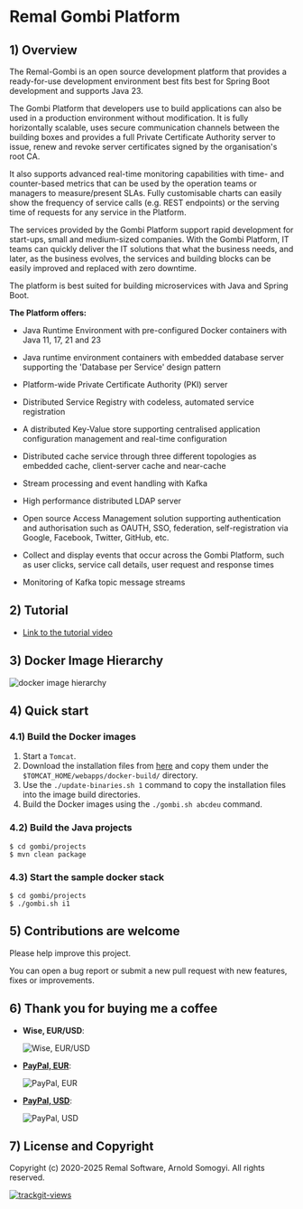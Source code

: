 # Remal Gombi Platform

## 1) Overview
The Remal-Gombi is an open source development platform that provides a ready-for-use development environment best fits best for Spring Boot development and supports Java 23.

The Gombi Platform that developers use to build applications can also be used in a production environment without modification. It is fully horizontally scalable, uses secure communication channels between the building boxes and provides a full Private Certificate Authority server to issue, renew and revoke server certificates signed by the organisation's root CA.

It also supports advanced real-time monitoring capabilities with time- and counter-based metrics that can be used by the operation teams or managers to measure/present SLAs. Fully customisable charts can easily show the frequency of service calls (e.g. REST endpoints) or the serving time of requests for any service in the Platform.

The services provided by the Gombi Platform support rapid development for start-ups, small and medium-sized companies. With the Gombi Platform, IT teams can quickly deliver the IT solutions that what the business needs, and later, as the business evolves, the services and building blocks can be easily improved and replaced with zero downtime.

The platform is best suited for building microservices with Java and Spring Boot.

**The Platform offers:**
* Java Runtime Environment with pre-configured Docker containers with Java 11, 17, 21 and 23


* Java runtime environment containers with embedded database server supporting the 'Database per Service' design pattern


* Platform-wide Private Certificate Authority (PKI) server


* Distributed Service Registry with codeless, automated service registration


* A distributed Key-Value store supporting centralised application configuration management and real-time configuration


* Distributed cache service through three different topologies as embedded cache, client-server cache and near-cache


* Stream processing and event handling with Kafka


* High performance distributed LDAP server


* Open source Access Management solution supporting authentication and authorisation such as OAUTH, SSO, federation, self-registration via Google, Facebook, Twitter, GitHub, etc.


* Collect and display events that occur across the Gombi Platform, such as user clicks, service call details, user request and response times


* Monitoring of Kafka topic message streams

## 2) Tutorial
* [Link to the tutorial video](https://drive.google.com/file/d/19eCXtm_f7rOC9BSuI0a5Kepm__Wz-4VI/view?usp=drive_link)

## 3) Docker Image Hierarchy
![docker image hierarchy](docs/diagrams/images/docker-image-hierarchy-transparent.png)

## 4) Quick start
### 4.1) Build the Docker images
1. Start a `Tomcat`.
2. Download the installation files from [here](https://drive.google.com/drive/u/0/folders/1RUkp1vwSX0aTdlQ2zgyOUKQexHovHY77) and copy them under the `$TOMCAT_HOME/webapps/docker-build/` directory.
3. Use the `./update-binaries.sh 1` command to copy the installation files into the image build directories.
4. Build the Docker images using the `./gombi.sh abcdeu` command.

### 4.2) Build the Java projects

    $ cd gombi/projects
    $ mvn clean package 


### 4.3) Start the sample docker stack

    $ cd gombi/projects
    $ ./gombi.sh i1

## 5) Contributions are welcome
Please help improve this project.

You can open a bug report or submit a new pull request with new features, fixes or improvements.

## 6) Thank you for buying me a coffee
* **Wise, EUR/USD**:

   ![Wise, EUR/USD](docs/donation/wisetag.png)


* [**PayPal, EUR**](https://www.paypal.com/donate/?hosted_button_id=VT6RPK363U5CA):

  ![PayPal, EUR](docs/donation/paypal-eur.png)


* [**PayPal, USD**](https://www.paypal.com/donate/?hosted_button_id=U5JFBSZ23YGP4):

  ![PayPal, USD](docs/donation/paypal-usd.png)

## 7) License and Copyright
Copyright (c) 2020-2025 Remal Software, Arnold Somogyi. All rights reserved.

<a href="https://trackgit.com">
  <img src="https://us-central1-trackgit-analytics.cloudfunctions.net/token/ping/lcfhkdub7k2lpj33n2cl" alt="trackgit-views" />
</a>
